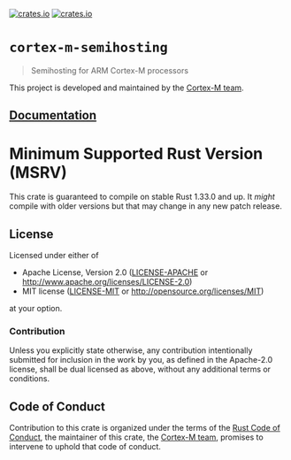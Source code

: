 [![crates.io](https://img.shields.io/crates/v/cortex-m-semihosting.svg)](https://crates.io/crates/cortex-m-semihosting)
[![crates.io](https://img.shields.io/crates/d/cortex-m-semihosting.svg)](https://crates.io/crates/cortex-m-semihosting)

# `cortex-m-semihosting`

> Semihosting for ARM Cortex-M processors

This project is developed and maintained by the [Cortex-M team][team].

## [Documentation](https://docs.rs/cortex-m-semihosting)

# Minimum Supported Rust Version (MSRV)

This crate is guaranteed to compile on stable Rust 1.33.0 and up. It *might*
compile with older versions but that may change in any new patch release.

## License

Licensed under either of

- Apache License, Version 2.0 ([LICENSE-APACHE](../LICENSE-APACHE) or
  http://www.apache.org/licenses/LICENSE-2.0)
- MIT license ([LICENSE-MIT](../LICENSE-MIT) or http://opensource.org/licenses/MIT)

at your option.

### Contribution

Unless you explicitly state otherwise, any contribution intentionally submitted
for inclusion in the work by you, as defined in the Apache-2.0 license, shall be
dual licensed as above, without any additional terms or conditions.

## Code of Conduct

Contribution to this crate is organized under the terms of the [Rust Code of
Conduct][CoC], the maintainer of this crate, the [Cortex-M team][team], promises
to intervene to uphold that code of conduct.

[CoC]: ../CODE_OF_CONDUCT.md
[team]: https://github.com/rust-embedded/wg#the-cortex-m-team

